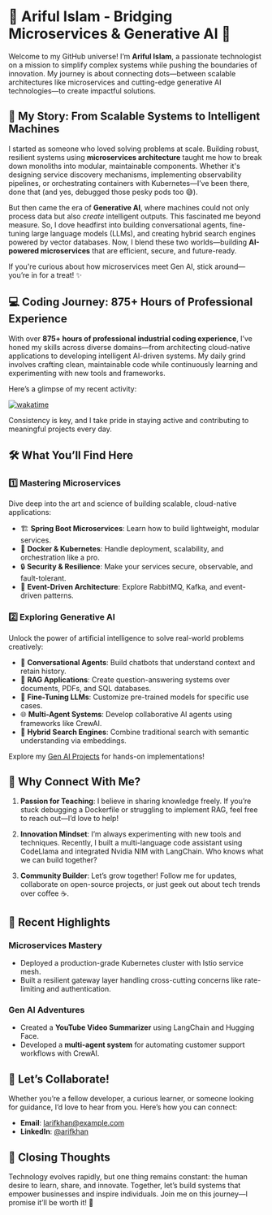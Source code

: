 


# 🌟 Ariful Islam - Bridging Microservices & Generative AI 🚀

Welcome to my GitHub universe! I’m **Ariful Islam**, a passionate technologist on a mission to simplify complex systems while pushing the boundaries of innovation. My journey is about connecting dots—between scalable architectures like microservices and cutting-edge generative AI technologies—to create impactful solutions.



## 📖 My Story: From Scalable Systems to Intelligent Machines

I started as someone who loved solving problems at scale. Building robust, resilient systems using **microservices architecture** taught me how to break down monoliths into modular, maintainable components. Whether it's designing service discovery mechanisms, implementing observability pipelines, or orchestrating containers with Kubernetes—I’ve been there, done that (and yes, debugged those pesky pods too 😅).

But then came the era of **Generative AI**, where machines could not only process data but also *create* intelligent outputs. This fascinated me beyond measure. So, I dove headfirst into building conversational agents, fine-tuning large language models (LLMs), and creating hybrid search engines powered by vector databases. Now, I blend these two worlds—building **AI-powered microservices** that are efficient, secure, and future-ready.

If you're curious about how microservices meet Gen AI, stick around—you’re in for a treat! ✨


## 💻 Coding Journey: 875+ Hours of Professional Experience

With over **875+ hours of professional industrial coding experience**, I’ve honed my skills across diverse domains—from architecting cloud-native applications to developing intelligent AI-driven systems. My daily grind involves crafting clean, maintainable code while continuously learning and experimenting with new tools and frameworks.

Here’s a glimpse of my recent activity:

[![wakatime](https://wakatime.com/badge/user/d7c6de35-a8a3-4ac5-b46e-25fdc5c0ebba.svg)](https://wakatime.com/@d7c6de35-a8a3-4ac5-b46e-25fdc5c0ebba)

Consistency is key, and I take pride in staying active and contributing to meaningful projects every day.


## 🛠️ What You’ll Find Here

### 1️⃣ **Mastering Microservices**
Dive deep into the art and science of building scalable, cloud-native applications:

- 🏗️ **Spring Boot Microservices**: Learn how to build lightweight, modular services.
- 🐳 **Docker & Kubernetes**: Handle deployment, scalability, and orchestration like a pro.
- 🔒 **Security & Resilience**: Make your services secure, observable, and fault-tolerant.
- 💬 **Event-Driven Architecture**: Explore RabbitMQ, Kafka, and event-driven patterns.


### 2️⃣ **Exploring Generative AI**
Unlock the power of artificial intelligence to solve real-world problems creatively:

- 🤖 **Conversational Agents**: Build chatbots that understand context and retain history.
- 📄 **RAG Applications**: Create question-answering systems over documents, PDFs, and SQL databases.
- 🔧 **Fine-Tuning LLMs**: Customize pre-trained models for specific use cases.
- 🌐 **Multi-Agent Systems**: Develop collaborative AI agents using frameworks like CrewAI.
- 🧠 **Hybrid Search Engines**: Combine traditional search with semantic understanding via embeddings.

Explore my [Gen AI Projects]([https://github.com/yourusername/genai-projects](https://github.com/devarifkhan/GenAI_Langchain_HuggingFace.git)) for hands-on implementations!



## 🌈 Why Connect With Me?

1. **Passion for Teaching**: I believe in sharing knowledge freely. If you’re stuck debugging a Dockerfile or struggling to implement RAG, feel free to reach out—I’d love to help!
   
2. **Innovation Mindset**: I’m always experimenting with new tools and techniques. Recently, I built a multi-language code assistant using CodeLlama and integrated Nvidia NIM with LangChain. Who knows what we can build together?

3. **Community Builder**: Let’s grow together! Follow me for updates, collaborate on open-source projects, or just geek out about tech trends over coffee ☕.



## 🎯 Recent Highlights

### Microservices Mastery
- Deployed a production-grade Kubernetes cluster with Istio service mesh.
- Built a resilient gateway layer handling cross-cutting concerns like rate-limiting and authentication.

### Gen AI Adventures
- Created a **YouTube Video Summarizer** using LangChain and Hugging Face.
- Developed a **multi-agent system** for automating customer support workflows with CrewAI.



## 🤝 Let’s Collaborate!

Whether you’re a fellow developer, a curious learner, or someone looking for guidance, I’d love to hear from you. Here’s how you can connect:

- **Email**: [larifkhan@example.com](mailto:arifcse209@gmail.com)
- **LinkedIn**: [@arifkhan](https://www.linkedin.com/in/devarifkhan)



## 🚀 Closing Thoughts

Technology evolves rapidly, but one thing remains constant: the human desire to learn, share, and innovate. Together, let’s build systems that empower businesses and inspire individuals. Join me on this journey—I promise it’ll be worth it! 🌟
